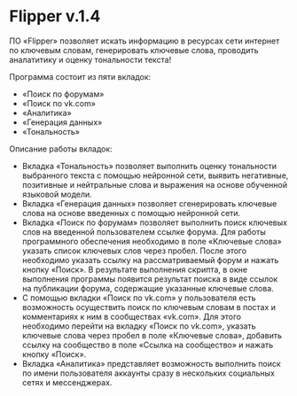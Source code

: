 # Flipper v.1.4
ПО «Flipper» позволяет искать информацию в ресурсах сети интернет по ключевым словам, генерировать ключевые слова, проводить аналатитику и оценку тональности текста!

Программа состоит из пяти вкладок: 

- «Поиск по форумам»
- «Поиск по vk.com»
- «Аналитика»
- «Генерация данных»
- «Тональность»

Описание работы вкладок:

- Вкладка «Тональность» позволяет выполнить оценку тональности выбранного текста с помощью нейронной сети, выявить негативные, позитивные и нейтральные слова и выражения на основе обученной языковой модели.
- Вкладка «Генерация данных» позволяет сгенерировать ключевые слова на основе введенных с помощью нейронной сети. 
- Вкладка «Поиск по форумам» позволяет выполнить поиск ключевых слов на введенной пользователем ссылке форума. Для работы программного обеспечения необходимо в поле «Ключевые слова» указать список ключевых слов через пробел. После этого необходимо указать ссылку на рассматриваемый форум и нажать кнопку «Поиск». В результате выполнения скрипта, в окне выполнения программы появится результат поиска в виде ссылок на публикации форума, содержащие указанные ключевые слова. 
- С помощью вкладки «Поиск по vk.com» у пользователя есть возможность осуществить поиск по ключевым словам в постах и комментариях к ним в сообществах «vk.com». Для этого необходимо перейти на вкладку «Поиск по vk.com», указать ключевые слова через пробел в поле «Ключевые слова», добавить ссылку на сообщество в поле «Ссылка на сообщество» и нажать кнопку «Поиск». 
- Вкладка «Аналитика» представляет возможность выполнить поиск по имени пользователя аккаунты сразу в нескольких социальных сетях и мессенджерах.
  
